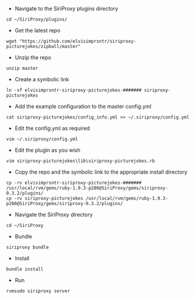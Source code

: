 - Navigate to the SiriProxy plugins directory  

`cd ~/SiriProxy/plugins/`

- Get the latest repo   

`wget "https://github.com/elvisimprsntr/siriproxy-picturejokes/zipball/master"`

- Unzip the repo  

`unzip master`

- Create a symbolic link  

`ln -sf elvisimprsntr-siriproxy-picturejokes-####### siriproxy-picturejokes`

- Add the example configuration to the master config.yml  

`cat siriproxy-picturejokes/config_info.yml >> ~/.siriproxy/config.yml`

- Edit the config.yml as required  

`vim ~/.siriproxy/config.yml`

- Edit the plugin as you wish  

`vim siriproxy-picturejokes\lib\siriproxy-picturejokes.rb`

- Copy the repo and the symbolic link to the appropriate install directory    

`cp -rv elvisimprsntr-siriproxy-picturejokes-####### /usr/local/rvm/gems/ruby-1.9.3-p286@SiriProxy/gems/siriproxy-0.3.2/plugins/`  
`cp -rv siriproxy-picturejokes /usr/local/rvm/gems/ruby-1.9.3-p286@SiriProxy/gems/siriproxy-0.3.2/plugins/`  

- Navigate the SiriProxy directory  

`cd ~/SiriProxy`

- Bundle  

`siriproxy bundle`

- Install  

`bundle install`

- Run  

`rvmsudo siriproxy server`

